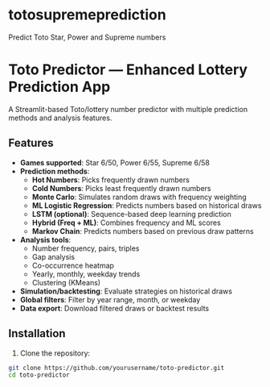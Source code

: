 # totosupremeprediction
Predict Toto Star, Power and Supreme numbers

# Toto Predictor — Enhanced Lottery Prediction App

A Streamlit-based Toto/lottery number predictor with multiple prediction methods and analysis features.

## Features

- **Games supported**: Star 6/50, Power 6/55, Supreme 6/58
- **Prediction methods**:
  - **Hot Numbers**: Picks frequently drawn numbers
  - **Cold Numbers**: Picks least frequently drawn numbers
  - **Monte Carlo**: Simulates random draws with frequency weighting
  - **ML Logistic Regression**: Predicts numbers based on historical draws
  - **LSTM (optional)**: Sequence-based deep learning prediction
  - **Hybrid (Freq + ML)**: Combines frequency and ML scores
  - **Markov Chain**: Predicts numbers based on previous draw patterns
- **Analysis tools**:
  - Number frequency, pairs, triples
  - Gap analysis
  - Co-occurrence heatmap
  - Yearly, monthly, weekday trends
  - Clustering (KMeans)
- **Simulation/backtesting**: Evaluate strategies on historical draws
- **Global filters**: Filter by year range, month, or weekday
- **Data export**: Download filtered draws or backtest results

## Installation

1. Clone the repository:

```bash
git clone https://github.com/yourusername/toto-predictor.git
cd toto-predictor
